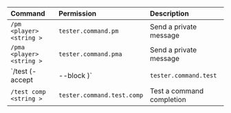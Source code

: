 | Command | Permission | Description |
| :------ | :--------- | :---------- |
| `/pm <player> <string >` | `tester.command.pm` | Send a private message |
| `/pma <player> <string >` | `tester.command.pma` | Send a private message |
| `/test <textcolor> (-accept | --block <blocktype>)` | `tester.command.test` | Test a command with CatalogType and Flags |
| `/test comp <string >` | `tester.command.test.comp` | Test a command completion |